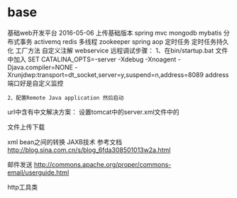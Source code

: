 # base
基础web开发平台
2016-05-06 上传基础版本
spring mvc
mongodb
mybatis
分布式事务
activemq
redis
多线程
zookeeper
spring aop
定时任务
定时任务持久化
工厂方法
自定义注解
webservice
远程调试步骤：
	1、在bin/startup.bat 文件中加入
		SET CATALINA_OPTS=-server -Xdebug -Xnoagent -Djava.compiler=NONE -Xrunjdwp:transport=dt_socket,server=y,suspend=n,address=8089
	   address端口好是自定义监控
	   
	2、配置Remote Java application 然后启动
	
url中含有中文解决方案：
	设置tomcat中的server.xml文件中的
	<Connector connectionTimeout="20000" port="8088" protocol="HTTP/1.1" redirectPort="8443" URIEncoding="UTF-8"/>
	
文件上传下载



xml bean之间的转换 	JAXB技术   参考文档 http://blog.sina.com.cn/s/blog_6fda308501013w2a.html

邮件发送 http://commons.apache.org/proper/commons-email/userguide.html

http工具类
